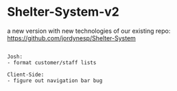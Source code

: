 # Shelter-System-v2
a new version with new technologies of our existing repo: https://github.com/jordynesp/Shelter-System

~~~~~~~~~~~~~~~~~~~~~~~~~~~~~~~~~~~~~~~~~~~~~~~~~~~~~~~~~~~~~~~~~

Josh:
- format customer/staff lists

Client-Side:
- figure out navigation bar bug

~~~~~~~~~~~~~~~~~~~~~~~~~~~~~~~~~~~~~~~~~~~~~~~~~~~~~~~~~~~~~~~~~

